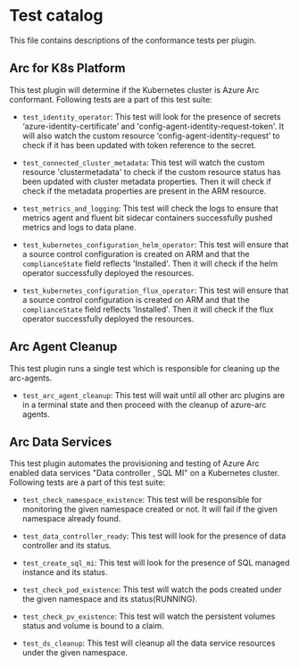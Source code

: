 # Test catalog

This file contains descriptions of the conformance tests per plugin.

## Arc for K8s Platform

This test plugin will determine if the Kubernetes cluster is Azure Arc conformant. Following tests are a part of this test suite:

- `test_identity_operator`: This test will look for the presence of secrets ‘azure-identity-certificate’ and 'config-agent-identity-request-token'. It will also watch the custom resource ‘config-agent-identity-request’ to check if it has been updated with token reference to the secret.

- `test_connected_cluster_metadata`: This test will watch the custom resource 'clustermetadata' to check if the custom resource status has been updated with cluster metadata properties. Then it will check if check if the metadata properties are present in the ARM resource.

- `test_metrics_and_logging`: This test will check the logs to ensure that metrics agent and fluent bit sidecar containers successfully pushed metrics and logs to data plane.

- `test_kubernetes_configuration_helm_operator`: This test will ensure that a source control configuration is created on ARM and that the `complianceState` field reflects 'Installed'. Then it will check if the helm operator successfully deployed the resources.

- `test_kubernetes_configuration_flux_operator`: This test will ensure that a source control configuration is created on ARM and that the `complianceState` field reflects 'Installed'. Then it will check if the flux operator successfully deployed the resources.


## Arc Agent Cleanup

This test plugin runs a single test which is responsible for cleaning up the arc-agents.

- `test_arc_agent_cleanup`: This test will wait until all other arc plugins are in a terminal state and then proceed with the cleanup of azure-arc agents.


## Arc Data Services

This test plugin automates the provisioning and testing of Azure Arc enabled data services "Data controller , SQL MI" on a Kubernetes cluster.
Following tests are a part of this test suite:

- `test_check_namespace_existence`: This test will be responsible for monitoring the given namespace created or not. It will fail if the given namespace already found.

- `test_data_controller_ready`: This test will look for the presence of data controller and its status.

- `test_create_sql_mi`: This test will look for the presence of SQL managed instance and its status.

- `test_check_pod_existence`: This test will watch the pods created under the given namespace and its status(RUNNING).

- `test_check_pv_existence`: This test will watch the persistent volumes status and volume is bound to a claim.

- `test_ds_cleanup`: This test will cleanup all the data service resources under the given namespace.
